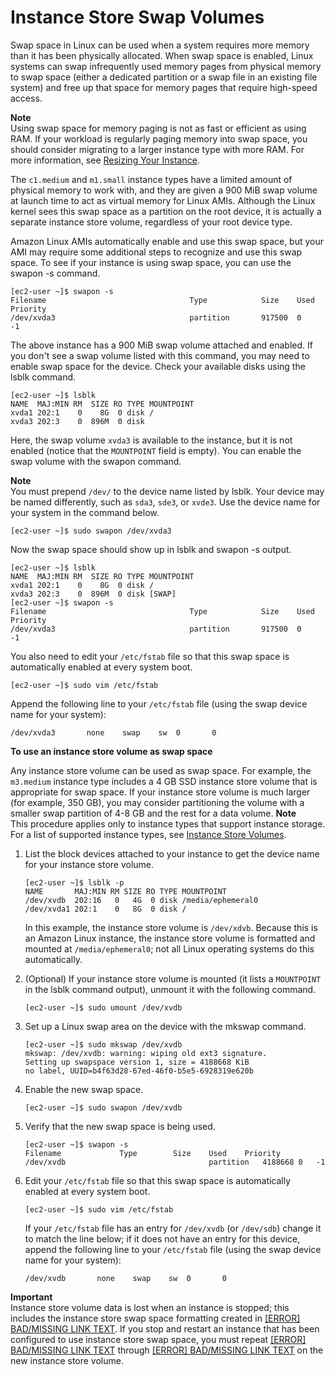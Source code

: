 # Instance Store Swap Volumes<a name="instance-store-swap-volumes"></a>

Swap space in Linux can be used when a system requires more memory than it has been physically allocated\. When swap space is enabled, Linux systems can swap infrequently used memory pages from physical memory to swap space \(either a dedicated partition or a swap file in an existing file system\) and free up that space for memory pages that require high\-speed access\.

**Note**  
Using swap space for memory paging is not as fast or efficient as using RAM\. If your workload is regularly paging memory into swap space, you should consider migrating to a larger instance type with more RAM\. For more information, see [Resizing Your Instance](ec2-instance-resize.md)\.

The `c1.medium` and `m1.small` instance types have a limited amount of physical memory to work with, and they are given a 900 MiB swap volume at launch time to act as virtual memory for Linux AMIs\. Although the Linux kernel sees this swap space as a partition on the root device, it is actually a separate instance store volume, regardless of your root device type\.

Amazon Linux AMIs automatically enable and use this swap space, but your AMI may require some additional steps to recognize and use this swap space\. To see if your instance is using swap space, you can use the swapon \-s command\.

```
[ec2-user ~]$ swapon -s
Filename                                Type            Size    Used    Priority
/dev/xvda3                              partition       917500  0       -1
```

The above instance has a 900 MiB swap volume attached and enabled\. If you don't see a swap volume listed with this command, you may need to enable swap space for the device\. Check your available disks using the lsblk command\.

```
[ec2-user ~]$ lsblk
NAME  MAJ:MIN RM  SIZE RO TYPE MOUNTPOINT
xvda1 202:1    0    8G  0 disk /
xvda3 202:3    0  896M  0 disk
```

Here, the swap volume `xvda3` is available to the instance, but it is not enabled \(notice that the `MOUNTPOINT` field is empty\)\. You can enable the swap volume with the swapon command\.

**Note**  
You must prepend `/dev/` to the device name listed by lsblk\. Your device may be named differently, such as `sda3`, `sde3`, or `xvde3`\. Use the device name for your system in the command below\.

```
[ec2-user ~]$ sudo swapon /dev/xvda3
```

Now the swap space should show up in lsblk and swapon \-s output\.

```
[ec2-user ~]$ lsblk
NAME  MAJ:MIN RM  SIZE RO TYPE MOUNTPOINT
xvda1 202:1    0    8G  0 disk /
xvda3 202:3    0  896M  0 disk [SWAP]
[ec2-user ~]$ swapon -s
Filename                                Type            Size    Used    Priority
/dev/xvda3                              partition       917500  0       -1
```

You also need to edit your `/etc/fstab` file so that this swap space is automatically enabled at every system boot\.

```
[ec2-user ~]$ sudo vim /etc/fstab
```

Append the following line to your `/etc/fstab` file \(using the swap device name for your system\):

```
/dev/xvda3       none    swap    sw  0       0
```

**To use an instance store volume as swap space**

Any instance store volume can be used as swap space\. For example, the `m3.medium` instance type includes a 4 GB SSD instance store volume that is appropriate for swap space\. If your instance store volume is much larger \(for example, 350 GB\), you may consider partitioning the volume with a smaller swap partition of 4\-8 GB and the rest for a data volume\.
**Note**  
This procedure applies only to instance types that support instance storage\. For a list of supported instance types, see [Instance Store Volumes](InstanceStorage.md#instance-store-volumes)\.

1. List the block devices attached to your instance to get the device name for your instance store volume\.

   ```
   [ec2-user ~]$ lsblk -p
   NAME       MAJ:MIN RM SIZE RO TYPE MOUNTPOINT
   /dev/xvdb  202:16   0   4G  0 disk /media/ephemeral0
   /dev/xvda1 202:1    0   8G  0 disk /
   ```

   In this example, the instance store volume is `/dev/xdvb`\. Because this is an Amazon Linux instance, the instance store volume is formatted and mounted at `/media/ephemeral0`; not all Linux operating systems do this automatically\.

1. \(Optional\) If your instance store volume is mounted \(it lists a `MOUNTPOINT` in the lsblk command output\), unmount it with the following command\.

   ```
   [ec2-user ~]$ sudo umount /dev/xvdb
   ```

1. Set up a Linux swap area on the device with the mkswap command\.

   ```
   [ec2-user ~]$ sudo mkswap /dev/xvdb
   mkswap: /dev/xvdb: warning: wiping old ext3 signature.
   Setting up swapspace version 1, size = 4188668 KiB
   no label, UUID=b4f63d28-67ed-46f0-b5e5-6928319e620b
   ```

1. Enable the new swap space\.

   ```
   [ec2-user ~]$ sudo swapon /dev/xvdb
   ```

1. Verify that the new swap space is being used\.

   ```
   [ec2-user ~]$ swapon -s
   Filename				Type		Size	Used	Priority
   /dev/xvdb                              	partition	4188668	0	-1
   ```

1. Edit your `/etc/fstab` file so that this swap space is automatically enabled at every system boot\.

   ```
   [ec2-user ~]$ sudo vim /etc/fstab
   ```

   If your `/etc/fstab` file has an entry for `/dev/xvdb` \(or `/dev/sdb`\) change it to match the line below; if it does not have an entry for this device, append the following line to your `/etc/fstab` file \(using the swap device name for your system\):

   ```
   /dev/xvdb       none    swap    sw  0       0
   ```
**Important**  
Instance store volume data is lost when an instance is stopped; this includes the instance store swap space formatting created in [[ERROR] BAD/MISSING LINK TEXT](#step_mkswap)\. If you stop and restart an instance that has been configured to use instance store swap space, you must repeat [[ERROR] BAD/MISSING LINK TEXT](#step_swap_start) through [[ERROR] BAD/MISSING LINK TEXT](#step_swap_enable) on the new instance store volume\.